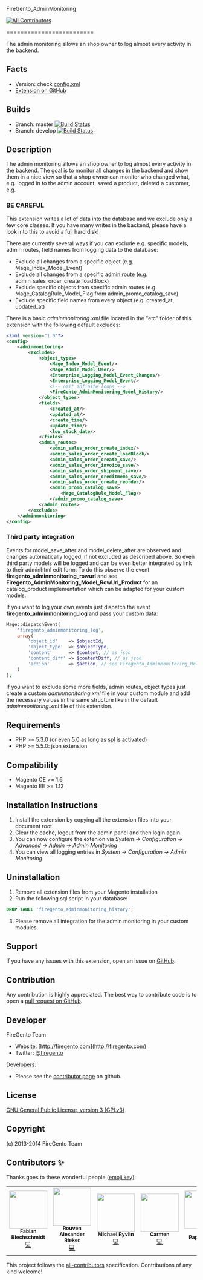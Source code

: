 FireGento_AdminMonitoring
<!-- ALL-CONTRIBUTORS-BADGE:START - Do not remove or modify this section -->
[![All Contributors](https://img.shields.io/badge/all_contributors-5-orange.svg?style=flat-square)](#contributors-)
<!-- ALL-CONTRIBUTORS-BADGE:END -->
=========================

The admin monitoring allows an shop owner to log almost every activity in the backend.

Facts
-----
- Version: check [config.xml](https://github.com/firegento/firegento-adminmonitoring/blob/master/src/app/code/community/FireGento/AdminMonitoring/etc/config.xml)
- [Extension on GitHub](https://github.com/firegento/firegento-adminmonitoring/)

Builds
------
- Branch: master [![Build Status](https://travis-ci.org/firegento/firegento-adminmonitoring.png?branch=master)](https://travis-ci.org/firegento/firegento-adminmonitoring)
- Branch: develop [![Build Status](https://travis-ci.org/firegento/firegento-adminmonitoring.png?branch=develop)](https://travis-ci.org/firegento/firegento-adminmonitoring)

Description
-----------
The admin monitoring allows an shop owner to log almost every activity in the backend. The goal is to monitor all changes in the backend and show them in a nice view so that
a shop owner can monitor who changed what, e.g. logged in to the admin account, saved a product, deleted a customer, e.g.

### BE CAREFUL
This extension writes a lot of data into the database and we exclude only a few core classes. If you have many writes in the backend, please have a look into this to avoid a full hard disk!

There are currently several ways if you can exclude e.g. specific models, admin routes, field names from logging data to the database:
- Exclude all changes from a specific object (e.g. Mage_Index_Model_Event)
- Exclude all changes from a specific admin route (e.g. admin_sales_order_create_loadBlock)
- Exclude specific objects from specific admin routes (e.g. Mage_CatalogRule_Model_Flag from admin_promo_catalog_save)
- Exclude specific field names from every object (e.g. created_at, updated_at)

There is a basic *adminmonitoring.xml* file located in the "etc" folder of this extension with the following default excludes:

```xml
<?xml version="1.0"?>
<config>
    <adminmonitoring>
        <excludes>
            <object_types>
                <Mage_Index_Model_Event/>
                <Mage_Admin_Model_User/>
                <Enterprise_Logging_Model_Event_Changes/>
                <Enterprise_Logging_Model_Event/>
                <!-- omit infinite loops -->
                <FireGento_AdminMonitoring_Model_History/>
            </object_types>
            <fields>
                <created_at/>
                <updated_at/>
                <create_time/>
                <update_time/>
                <low_stock_date/>
            </fields>
            <admin_routes>
                <admin_sales_order_create_index/>
                <admin_sales_order_create_loadBlock/>
                <admin_sales_order_create_save/>
                <admin_sales_order_invoice_save/>
                <admin_sales_order_shipment_save/>
                <admin_sales_order_creditmemo_save/>
                <admin_sales_order_create_reorder/>
                <admin_promo_catalog_save>
                    <Mage_CatalogRule_Model_Flag/>
                </admin_promo_catalog_save>
            </admin_routes>
        </excludes>
    </adminmonitoring>
</config>
```


### Third party integration

Events for model_save_after and model_delete_after are observed and changes automatically logged, if not excluded as described above.
So even third party models will be logged and can be even better integrated by link to their adminhtml edit form.
To do this observe the event **firegento_adminmonitoring_rowurl** and see **Firegento_AdminMonitoring_Model_RowUrl_Product** for an catalog_product implementation which can be adapted for your custom models.

If you want to log your own events just dispatch the event **firegento_adminmonitoring_log** and pass your custom data:

```php
Mage::dispatchEvent(
    'firegento_adminmonitoring_log',
    array(
        'object_id'    => $objectId,
        'object_type'  => $objectType,
        'content'      => $content, // as json
        'content_diff' => $contentDiff, // as json
        'action'       => $action, // see Firegento_AdminMonitoring_Helper_Data for possible ACTION constants
    )
);
```

If you want to exclude some more fields, admin routes, object types just create a custom *adminmonitoring.xml* file 
in your custom module and add the necessary values in the same structure like in the default *adminmonitoring.xml* file of this extension.


Requirements
------------
- PHP >= 5.3.0 (or even 5.0 as long as [spl](http://www.php.net/manual/en/book.spl.php) is activated)
- PHP >= 5.5.0: json extension

Compatibility
-------------
- Magento CE >= 1.6
- Magento EE >= 1.12

Installation Instructions
-------------------------
1. Install the extension by copying all the extension files into your document root.
2. Clear the cache, logout from the admin panel and then login again.
3. You can now configure the extenion via *System -> Configuration -> Advanced -> Admin -> Admin Monitoring*
4. You can view all logging entries in *System -> Configuration -> Admin Monitoring*

Uninstallation
--------------
1. Remove all extension files from your Magento installation
2. Run the following sql script in your database:

```sql
DROP TABLE 'firegento_adminmonitoring_history';
```

3. Please remove all integration for the admin monitoring in your custom modules.

Support
-------
If you have any issues with this extension, open an issue on [GitHub](https://github.com/firegento/firegento-adminmonitoring/issues).

Contribution
------------
Any contribution is highly appreciated. The best way to contribute code is to open a [pull request on GitHub](https://help.github.com/articles/using-pull-requests).

Developer
---------
FireGento Team
* Website: [http://firegento.com](http://firegento.com)
* Twitter: [@firegento](https://twitter.com/firegento)

Developers:
* Please see the [contributor page](https://github.com/firegento/firegento-adminmonitoring/graphs/contributors) on github.

License
-------
[GNU General Public License, version 3 (GPLv3)](http://opensource.org/licenses/gpl-3.0)

Copyright
---------
(c) 2013-2014 FireGento Team

## Contributors ✨

Thanks goes to these wonderful people ([emoji key](https://allcontributors.org/docs/en/emoji-key)):

<!-- ALL-CONTRIBUTORS-LIST:START - Do not remove or modify this section -->
<!-- prettier-ignore-start -->
<!-- markdownlint-disable -->
<table>
  <tr>
    <td align="center"><a href="http://www.fabian-blechschmidt.de/"><img src="https://avatars1.githubusercontent.com/u/379680?v=4" width="100px;" alt=""/><br /><sub><b>Fabian Blechschmidt</b></sub></a><br /><a href="https://github.com/firegento/firegento-adminmonitoring/commits?author=Schrank" title="Code">💻</a></td>
    <td align="center"><a href="https://rouven.io/"><img src="https://avatars3.githubusercontent.com/u/393419?v=4" width="100px;" alt=""/><br /><sub><b>Rouven Alexander Rieker</b></sub></a><br /><a href="https://github.com/firegento/firegento-adminmonitoring/commits?author=therouv" title="Code">💻</a></td>
    <td align="center"><a href="https://github.com/mryvlin"><img src="https://avatars3.githubusercontent.com/u/3071413?v=4" width="100px;" alt=""/><br /><sub><b>Michael Ryvlin</b></sub></a><br /><a href="https://github.com/firegento/firegento-adminmonitoring/commits?author=mryvlin" title="Code">💻</a></td>
    <td align="center"><a href="http://neoshops.de/"><img src="https://avatars0.githubusercontent.com/u/3316754?v=4" width="100px;" alt=""/><br /><sub><b>Carmen</b></sub></a><br /><a href="https://github.com/firegento/firegento-adminmonitoring/commits?author=neoshops" title="Code">💻</a></td>
    <td align="center"><a href="https://janpapenbrock.de/"><img src="https://avatars1.githubusercontent.com/u/2108728?v=4" width="100px;" alt=""/><br /><sub><b>Jan Papenbrock</b></sub></a><br /><a href="https://github.com/firegento/firegento-adminmonitoring/commits?author=janpapenbrock" title="Code">💻</a></td>
  </tr>
</table>

<!-- markdownlint-enable -->
<!-- prettier-ignore-end -->
<!-- ALL-CONTRIBUTORS-LIST:END -->

This project follows the [all-contributors](https://github.com/all-contributors/all-contributors) specification. Contributions of any kind welcome!